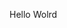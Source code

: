 Hello Wolrd






































































































































































































































































































































































































































































































































































































































































































































































































































































































































































































































































































































































































































































































































































































































































































































































































































































































































































































































































































































































































































































































































































































































































































































































































































































































































































































































































































































































































































































































































































































































































































































































































































































































































































































































































































































































































































































































































































































































































































































































































































































































































































































































































































































































































































































































































































































































































































































































































































































































































































































































































































































































































































































































































































































































































































































































